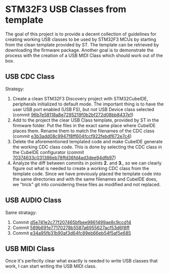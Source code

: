 # STM32F3 USB Classes from template
The goal of this project is to provide a decent collection of guidelines for creating working USB classes to be used by STM32F3 MCUs by starting from the clean template provided by ST. The template can be retrieved by downloading the firmware package. Another goal is to demonstrate the process with the creation of a USB MIDI Class which should work out of the box.   
## USB CDC Class
Strategy:   
1. Create a clean STM32F3 Discovery project with STM32CubeIDE, peripherals initialized to default mode. The important thing is to have the user USB port enabled (USB FS), but not USB Device class selected (commit [96b7e58118a8e7295219f0b2bf272d08bb8437e1](https://github.com/michele-perrone/STM32F3-USB_CDC-from-template/commit/96b7e58118a8e7295219f0b2bf272d08bb8437e1))
2. Add to the project the clear USB Class template, provided by ST in the firmware folder. Put the files in the exact same place where CubeIDE places them. Rename them to match the filenames of the CDC class (commit [e3b3add08c9947f8ff604fccf922febdf672e7c4](https://github.com/michele-perrone/STM32F3-USB_CDC-from-template/commit/e3b3add08c9947f8ff604fccf922febdf672e7c4))
3. Delete the aforementioned templated code and make CubeIDE generate the working CDC class code. This is done by selecting the CDC class in the CubeIDE configurator (commit [70374633c031386eb78ffd36fd4ad3dee94dfb97](https://github.com/michele-perrone/STM32F3-USB_CDC-from-template/commit/70374633c031386eb78ffd36fd4ad3dee94dfb97))
4. Analyze the diff between commits in points **2.** and **3.**, so we can clearly figure out what is needed to create a working CDC class from the template code. Since we have previously placed the template code into the same directories and with the same filenames and CubeIDE does, we "trick" git into considering these files as modified and not replaced.
## USB AUDIO Class
Same stratagy:
1. Commit [d5e741e2c77f207465bfbee9861499ae8c9ccd14](https://github.com/michele-perrone/STM32F3-USB-Classes-from-template/commit/d5e741e2c77f207465bfbee9861499ae8c9ccd14)
2. Commit [589b691e77170278b5587a6955627acf53d6f8ff](https://github.com/michele-perrone/STM32F3-USB-Classes-from-template/commit/589b691e77170278b5587a6955627acf53d6f8ff)
3. Commit [e34a95fb31b90af3d64fc89eb66eb54f5af5e685](https://github.com/michele-perrone/STM32F3-USB-Classes-from-template/commit/e34a95fb31b90af3d64fc89eb66eb54f5af5e685)
## USB MIDI Class
Once it's perfectly clear what exactly is needed to write USB classes that work, I can start writing the USB MIDI class.
